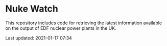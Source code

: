 # Nuke Watch

This repository includes code for retrieving the latest information available on the output of EDF nuclear power plants in the UK.

Last updated: 2021-01-17 07:34